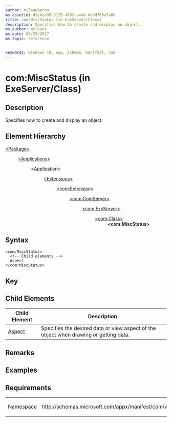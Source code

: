 ```yaml
---
author: mcleanbyron
ms.assetid: d1ebca35-9125-4102-a4ad-dadd768a7a8b
title: com:MiscStatus (in ExeServer/Class)
description: Specifies how to create and display an object.
ms.author: mcleans
ms.date: 03/29/2017
ms.topic: reference


keywords: windows 10, uwp, schema, manifest, com
---
```


# com:MiscStatus (in ExeServer/Class)

## Description
Specifies how to create and display an object.

## Element Hierarchy
<dl>
<dt><a href="element-package.md">&lt;Package&gt;</a></dt>
<dd>
<dl>
<dt><a href="element-applications.md">&lt;Applications&gt;</a></dt>
<dd>
<dl>
<dt><a href="element-application.md">&lt;Application&gt;</a></dt>
<dd>
<dl>
<dt><a href="element-1-extensions.md">&lt;Extensions&gt;</a></dt>
<dd>
<dl>
<dt><a href="element-com-extension.md">&lt;com:Extension&gt;</a></dt>
<dd>
<dl>
<dt><a href="element-com-comserver.md">&lt;com:ComServer&gt;</a></dt>
<dd>
<dl>
<dt><a href="element-com-exeserver.md">&lt;com:ExeServer&gt;</a></dt>
<dd>
<dl>
<dt><a href="element-com-exeserver-class.md">&lt;com:Class&gt;</a></dt>
<dd><b>&lt;com:MiscStatus&gt;</b></dd>
</dl>
</dd>
</dl>
</dd>
</dl>
</dd>
</dl>
</dd>
</dl>
</dd>
</dl>
</dd>
</dl>
</dd>
</dl>


## Syntax
```syntax
<com:MiscStatus>  
  <!-- Child elements -->
  Aspect
</com:MiscStatus>
```

## Key

## Child Elements

| Child Element | Description |
|---------------|-------------|
| [Aspect](element-com-exe-aspect.md) | Specifies the desired data or view aspect of the object when drawing or getting data. |

## Remarks

## Examples

## Requirements
<table>
<colgroup>
<col width="50%" />
<col width="50%" />
</colgroup>
<tbody>
<tr class="odd">
<td><p>Namespace</p></td>
<td><p>http://schemas.microsoft.com/appx/manifest/com/windows10</p></td>
</tr>
</tbody>
</table>